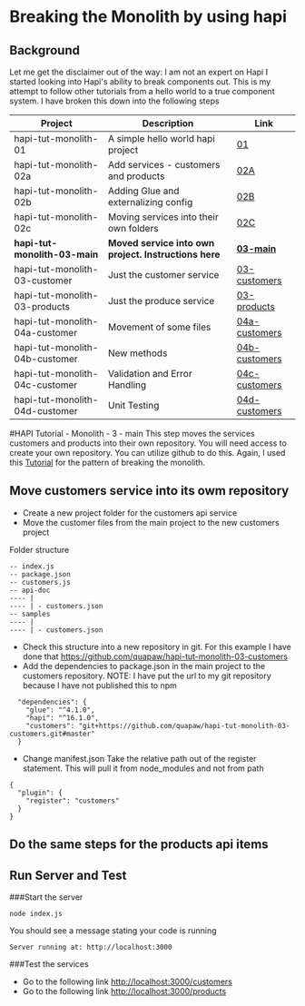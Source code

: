 # Breaking the Monolith by using hapi 
## Background
Let me get the disclaimer out of the way: I am not an expert on Hapi
I started looking into Hapi's ability to break components out.
This is my attempt to follow other tutorials from a hello world to a true component system.
I have broken this down into the following steps

| Project  | Description | Link |
|---|---|---|
|hapi-tut-monolith-01|A simple hello world hapi project| [01](https://github.com/quapaw/hapi-tut-monolith-01)|
|hapi-tut-monolith-02a|Add services - customers and products| [02A](https://github.com/quapaw/hapi-tut-monolith-02a)|
|hapi-tut-monolith-02b|Adding Glue and externalizing config| [02B](https://github.com/quapaw/hapi-tut-monolith-02b)|
|hapi-tut-monolith-02c|Moving services into their own folders| [02C](https://github.com/quapaw/hapi-tut-monolith-02c)|
|**hapi-tut-monolith-03-main**|**Moved service into own project. Instructions here**|**[03-main](https://github.com/quapaw/hapi-tut-monolith-03-main)**|
|hapi-tut-monolith-03-customer|Just the customer service| [03-customers](https://github.com/quapaw/hapi-tut-monolith-03-customers)|
|hapi-tut-monolith-03-products|Just the produce service| [03-products](https://github.com/quapaw/hapi-tut-monolith-03-products)|
|hapi-tut-monolith-04a-customer|Movement of some files| [04a-customers](https://github.com/quapaw/hapi-tut-monolith-04a-customers)|
|hapi-tut-monolith-04b-customer|New methods| [04b-customers](https://github.com/quapaw/hapi-tut-monolith-04b-customers)|
|hapi-tut-monolith-04c-customer|Validation and Error Handling|[04c-customers](https://github.com/quapaw/hapi-tut-monolith-04c-customers)|
|hapi-tut-monolith-04d-customer|Unit Testing|[04d-customers](https://github.com/quapaw/hapi-tut-monolith-04d-customers)|


#HAPI Tutorial - Monolith - 3 - main
This step moves the services customers and products into their own repository.
You will need access to create your own repository.  You can utilize github to do this.
Again, I used this [Tutorial](https://medium.com/@dstevensio/manifests-plugins-and-schemas-organizing-your-hapi-application-68cf316730ef#.2nve7u2r0) for the pattern of breaking the monolith.

## Move customers service into its owm repository
* Create a new project folder for the customers api service
* Move the customer files from the main project to the new customers project

Folder structure

```
-- index.js
-- package.json
-- customers.js
-- api-doc
---- |
---- | - customers.json
-- samples
---- |
---- | - customers.json

```

* Check this structure into a new repository in git.  For this example I have done that https://github.com/quapaw/hapi-tut-monolith-03-customers
* Add the dependencies to package.json in the main project to the customers repository.  NOTE: I have put the url to my git repository because I have not published this to npm
```
  "dependencies": {
    "glue": "^4.1.0",
    "hapi": "^16.1.0",
    "customers": "git+https://github.com/quapaw/hapi-tut-monolith-03-customers.git#master"
  }
```

* Change manifest.json
Take the relative path out of the register statement.  This will pull it from node_modules and not from path
```
{
  "plugin": {
    "register": "customers"
  }
}
```
## Do the same steps for the products api items

## Run Server and Test
###Start the server
```
node index.js
```
You should see a message stating your code is running
```
Server running at: http://localhost:3000
```
###Test the services
* Go to the following link [http://localhost:3000/customers](http://localhost:3000/customers)
* Go to the following link [http://localhost:3000/products](http://localhost:3000/products)

